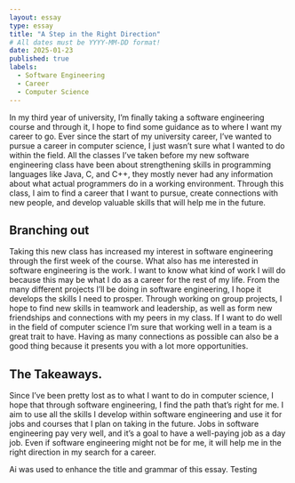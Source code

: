 ```yaml
---
layout: essay
type: essay
title: "A Step in the Right Direction"
# All dates must be YYYY-MM-DD format!
date: 2025-01-23
published: true
labels:
  - Software Engineering
  - Career
  - Computer Science
---
```



In my third year of university, I’m finally taking a software engineering course and through it, I hope to find some guidance as to where I want my career to go. Ever since the start of my university career, I’ve wanted to pursue a career in computer science, I just wasn’t sure what I wanted to do within the field. All the classes I’ve taken before my new software engineering class have been about strengthening skills in programming languages like Java, C, and C++, they mostly never had any information about what actual programmers do in a working environment. Through this class, I aim to find a career that I want to pursue, create connections with new people, and develop valuable skills that will help me in the future.

## Branching out
Taking this new class has increased my interest in software engineering through the first week of the course. What also has me interested in software engineering is the work. I want to know what kind of work I will do because this may be what I do as a career for the rest of my life. From the many different projects I’ll be doing in software engineering, I hope it develops the skills I need to prosper. Through working on group projects, I hope to find new skills in teamwork and leadership, as well as form new friendships and connections with my peers in my class. If I want to do well in the field of computer science I’m sure that working well in a team is a great trait to have. Having as many connections as possible can also be a good thing because it presents you with a lot more opportunities.

## The Takeaways.
Since I’ve been pretty lost as to what I want to do in computer science, I hope that through software engineering, I find the path that’s right for me. I aim to use all the skills I develop within software engineering and use it for jobs and courses that I plan on taking in the future. Jobs in software engineering pay very well, and it’s a goal to have a well-paying job as a day job. Even if software engineering might not be for me, it will help me in the right direction in my search for a career.


Ai was used to enhance the title and grammar of this essay. Testing
